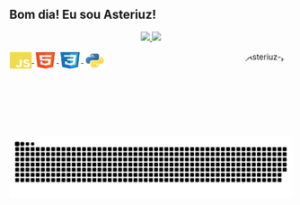 ## Bom dia! Eu sou Asteriuz!
<div align="center">
  <a href="https://github.com/rafaballerini">
  <img height="180em" src="https://github-readme-stats.vercel.app/api?username=asteriuz&show_icons=true&theme=dracula&include_all_commits=true&count_private=true"/>
  <img height="180em" src="https://github-readme-stats.vercel.app/api/top-langs/?username=asteriuz&layout=compact&langs_count=7&theme=dracula"/>
</div>

<div style="display: inline_block"><br>
  <img align="center" alt="Asteriuz-Js" height="30" width="40" src="https://raw.githubusercontent.com/devicons/devicon/master/icons/javascript/javascript-plain.svg">
  <img align="center" alt="Asteriuz-HTML" height="30" width="40" src="https://raw.githubusercontent.com/devicons/devicon/master/icons/html5/html5-original.svg">
  <img align="center" alt="Asteriuz-CSS" height="30" width="40" src="https://raw.githubusercontent.com/devicons/devicon/master/icons/css3/css3-original.svg">
  <img align="center" alt="Asteriuz-Python" height="30" width="40" src="https://raw.githubusercontent.com/devicons/devicon/master/icons/python/python-original.svg">
  <img align="right" alt="Asteriuz-pic" height="150" style="border-radius:50px;" src="https://media.discordapp.net/attachments/1025359092258185226/1037171154626019479/Luffy.jpeg?width=683&height=701">
</div>
  
  ##

<picture>
  <source media="(prefers-color-scheme: dark)" srcset="https://github.com/Asteriuz/Asteriuz/blob/output/github-contribution-grid-snake.svg" />
  <source media="(prefers-color-scheme: light)" srcset="https://github.com/Asteriuz/Asteriuz/blob/output/github-contribution-grid-snake.svg" />
  <img alt="github-snake" src="https://github.com/Asteriuz/Asteriuz/blob/output/github-contribution-grid-snake.svg" />
</picture>
